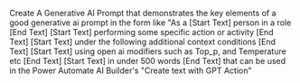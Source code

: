 Create A Generative AI Prompt that demonstrates the key elements of a good generative ai prompt in the form like "As a [Start Text] person in a role [End Text] [Start Text] performing some specific action or activity [End Text] [Start Text] under the following additional context conditions [End Text]  [Start Text] using open ai modifiers such as Top_p, and Temperature etc [End Text] [Start Text] in under 500 words [End Text] that can be used in the Power Automate AI Builder's "Create text with GPT Action"
